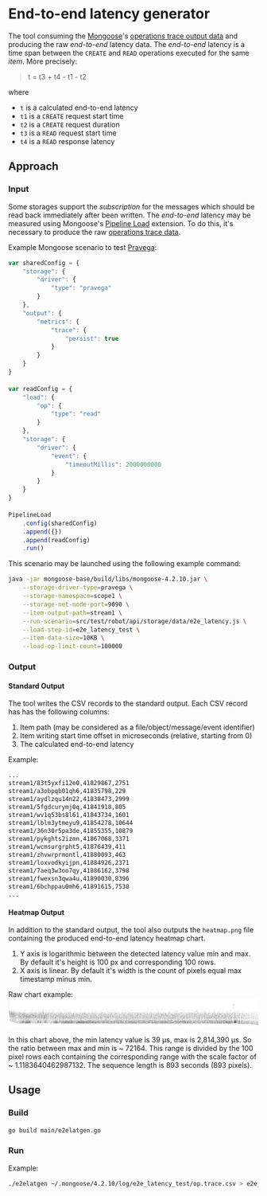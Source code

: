 # End-to-end latency generator

The tool consuming the [Mongoose](https://github.com/emc-mongoose/mongoose-base)'s 
[operations trace output data](https://github.com/emc-mongoose/mongoose-base/tree/master/doc/interfaces/output#232-files) 
and producing the raw *end-to-end* latency data. The *end-to-end* latency is a time span between the `CREATE` and `READ` 
operations executed for the same *item*. More precisely:
> t = t3 + t4 - t1 - t2

where
* `t` is a calculated end-to-end latency
* `t1` is a `CREATE` request start time
* `t2` is a `CREATE` request duration
* `t3` is a `READ` request start time
* `t4` is a `READ` response latency

## Approach

### Input

Some storages support the *subscription* for the messages which should be read back immediately after been written. The 
*end-to-end* latency may be measured using Mongoose's 
[Pipeline Load](https://github.com/emc-mongoose/mongoose-load-step-pipeline) extension. To do this, it's necessary to 
produce the raw 
[operations trace data](https://github.com/emc-mongoose/mongoose-base/tree/master/doc/interfaces/output#232-files).

Example Mongoose scenario to test [Pravega](https://github.com/pravega/pravega):
```javascript
var sharedConfig = {
	"storage": {
		"driver": {
			"type": "pravega"
		}
	},
	"output": {
		"metrics": {
			"trace": {
				"persist": true
			}
		}
	}
}

var readConfig = {
	"load": {
		"op": {
			"type": "read"
		}
	},
	"storage": {
		"driver": {
			"event": {
				"timeoutMillis": 2000000000
			}
		}
	}
}

PipelineLoad
	.config(sharedConfig)
	.append({})
	.append(readConfig)
	.run()
```

This scenario may be launched using the following example command:
```bash
java -jar mongoose-base/build/libs/mongoose-4.2.10.jar \
    --storage-driver-type=pravega \
    --storage-namespace=scope1 \
    --storage-net-node-port=9090 \
    --item-output-path=stream1 \
    --run-scenario=src/test/robot/api/storage/data/e2e_latency.js \
    --load-step-id=e2e_latency_test \
    --item-data-size=10KB \
    --load-op-limit-count=100000
```

### Output

#### Standard Output

The tool writes the CSV records to the standard output. Each CSV record has has the following columns:
1. Item path (may be considered as a file/object/message/event identifier)
2. Item writing start time offset in microseconds (relative, starting from 0)
3. The calculated end-to-end latency

Example:
```csv
...
stream1/83t5yxfi12e0,41829867,2751
stream1/a3obpqb01qh6,41835798,229
stream1/aydlzqu14n22,41838473,2999
stream1/5fgdcurymj0q,41841918,805
stream1/wv1q53bs8l61,41843734,1601
stream1/lblm3ytmeyu9,41854278,10644
stream1/36n30r5pa3de,41855355,10879
stream1/pykghts2izmn,41867068,3371
stream1/wcmsurgrpht5,41876439,411
stream1/zhvwrprmontl,41880093,463
stream1/loxvodkyijpn,41884926,2371
stream1/7aeq3w3oo7qy,41886162,3798
stream1/fwexsn3qwa4u,41890030,8396
stream1/6bchppau0mh6,41891615,7530
...
```

#### Heatmap Output

In addition to the standard output, the tool also outputs the `heatmap.png` file containing the produced end-to-end 
latency heatmap chart.

1. Y axis is logarithmic between the detected latency value min and max. By default it's height is 100 px and 
    corresponding 100 rows.
2. X axis is linear. By default it's width is the count of pixels equal max timestamp minus min.

Raw chart example:
<img src="heatmap_example.png" alt="heatmap example" width="893" />

In this chart above, the min latency value is 39 &mu;s, max is 2,814,390 &mu;s. So the ratio between max and min is 
~ 72164. This range is divided by the 100 pixel rows each containing the corresponding range with the scale factor of  
~ 1.1183640462987132. The sequence length is 893 seconds (893 pixels).

## Usage

### Build
```bash
go build main/e2elatgen.go
```

### Run

Example:
```bash
./e2elatgen ~/.mongoose/4.2.10/log/e2e_latency_test/op.trace.csv > e2e_latency_test.csv
```
